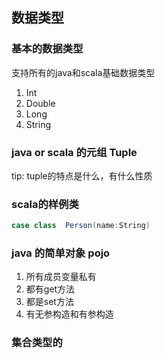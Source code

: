 ## 数据类型
### 基本的数据类型
支持所有的java和scala基础数据类型
 1. Int
 2. Double
 3. Long
 4. String
### java or scala 的元组 Tuple
 tip: tuple的特点是什么，有什么性质
 
### scala的样例类
```scala
case class  Person(name:String)
```
### java 的简单对象 pojo
 1. 所有成员变量私有
 2. 都有get方法
 3. 都是set方法
 4. 有无参构造和有参构造

### 集合类型的


